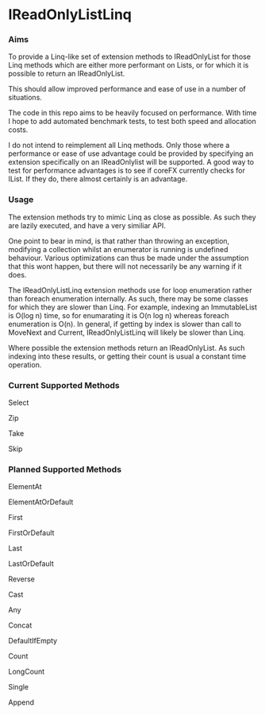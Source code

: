# IReadOnlyListLinq

### Aims

To provide a Linq-like set of extension methods to IReadOnlyList for those Linq methods which are either more performant on Lists, or for which it is possible to return an IReadOnlyList.

This should allow improved performance and ease of use in a number of situations.

The code in this repo aims to be heavily focused on performance. With time I hope to add automated benchmark tests, to test both speed and allocation costs.

I do not intend to reimplement all Linq methods. Only those where a performance or ease of use advantage could be provided by specifying an extension specifically on an IReadOnlylist will be supported. A good way to test for performance advantages is to see if coreFX currently checks for IList. If they do, there almost certainly is an advantage.

### Usage

The extension methods try to mimic Linq as close as possible. As such they are lazily executed, and have a very similiar API.

One point to bear in mind, is that rather than throwing an exception, modifying a collection whilst an enumerator is running is undefined behaviour. Various optimizations can thus be made under the assumption that this wont happen, but there will not necessarily be any warning if it does.

The IReadOnlyListLinq extension methods use for loop enumeration rather than foreach enumeration internally. As such, there may be some classes for which they are slower than Linq. For example, indexing an ImmutableList is O(log n) time, so for enumarating it is O(n log n) whereas foreach enumeration is O(n). In general, if getting by index is slower than call to MoveNext and Current, IReadOnlyListLinq will likely be slower than Linq.

Where possible the extension methods return an IReadOnlyList. As such indexing into these results, or getting their count is usual a constant time operation.

### Current Supported Methods

Select

Zip

Take

Skip

### Planned Supported Methods

ElementAt

ElementAtOrDefault

First

FirstOrDefault

Last

LastOrDefault

Reverse

Cast

Any

Concat

DefaultIfEmpty

Count

LongCount

Single

Append

